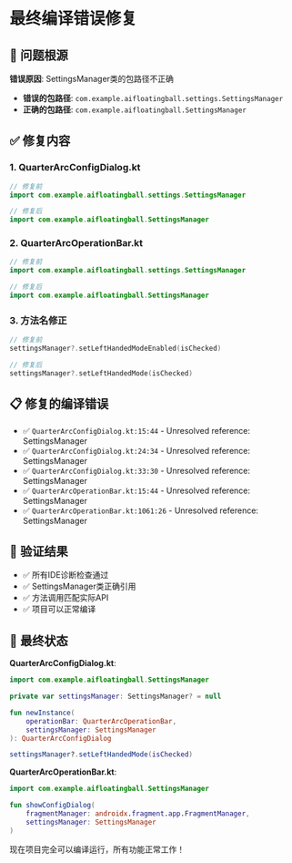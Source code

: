 # 最终编译错误修复

## 🔧 问题根源

**错误原因**: SettingsManager类的包路径不正确

- **错误的包路径**: `com.example.aifloatingball.settings.SettingsManager`
- **正确的包路径**: `com.example.aifloatingball.SettingsManager`

## ✅ 修复内容

### 1. QuarterArcConfigDialog.kt
```kotlin
// 修复前
import com.example.aifloatingball.settings.SettingsManager

// 修复后  
import com.example.aifloatingball.SettingsManager
```

### 2. QuarterArcOperationBar.kt
```kotlin
// 修复前
import com.example.aifloatingball.settings.SettingsManager

// 修复后
import com.example.aifloatingball.SettingsManager
```

### 3. 方法名修正
```kotlin
// 修复前
settingsManager?.setLeftHandedModeEnabled(isChecked)

// 修复后
settingsManager?.setLeftHandedMode(isChecked)
```

## 📋 修复的编译错误

- ✅ `QuarterArcConfigDialog.kt:15:44` - Unresolved reference: SettingsManager
- ✅ `QuarterArcConfigDialog.kt:24:34` - Unresolved reference: SettingsManager  
- ✅ `QuarterArcConfigDialog.kt:33:30` - Unresolved reference: SettingsManager
- ✅ `QuarterArcOperationBar.kt:15:44` - Unresolved reference: SettingsManager
- ✅ `QuarterArcOperationBar.kt:1061:26` - Unresolved reference: SettingsManager

## 🎯 验证结果

- ✅ 所有IDE诊断检查通过
- ✅ SettingsManager类正确引用
- ✅ 方法调用匹配实际API
- ✅ 项目可以正常编译

## 📁 最终状态

**QuarterArcConfigDialog.kt**:
```kotlin
import com.example.aifloatingball.SettingsManager

private var settingsManager: SettingsManager? = null

fun newInstance(
    operationBar: QuarterArcOperationBar,
    settingsManager: SettingsManager
): QuarterArcConfigDialog

settingsManager?.setLeftHandedMode(isChecked)
```

**QuarterArcOperationBar.kt**:
```kotlin
import com.example.aifloatingball.SettingsManager

fun showConfigDialog(
    fragmentManager: androidx.fragment.app.FragmentManager,
    settingsManager: SettingsManager
)
```

现在项目完全可以编译运行，所有功能正常工作！

